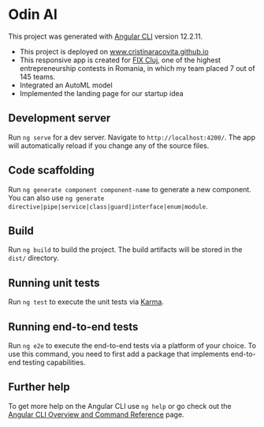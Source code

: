 # Odin AI

This project was generated with [Angular CLI](https://github.com/angular/angular-cli) version 12.2.11.
- This project is deployed on www.cristinaracovita.github.io
- This responsive app is created for [FIX Cluj](https://fixcluj.eu/), one of the highest entrepreneurship contests in Romania, in which my team placed 7 out of 145 teams.
- Integrated an AutoML model
- Implemented the landing page for our startup idea

## Development server

Run `ng serve` for a dev server. Navigate to `http://localhost:4200/`. The app will automatically reload if you change any of the source files.

## Code scaffolding

Run `ng generate component component-name` to generate a new component. You can also use `ng generate directive|pipe|service|class|guard|interface|enum|module`.

## Build

Run `ng build` to build the project. The build artifacts will be stored in the `dist/` directory.

## Running unit tests

Run `ng test` to execute the unit tests via [Karma](https://karma-runner.github.io).

## Running end-to-end tests

Run `ng e2e` to execute the end-to-end tests via a platform of your choice. To use this command, you need to first add a package that implements end-to-end testing capabilities.

## Further help

To get more help on the Angular CLI use `ng help` or go check out the [Angular CLI Overview and Command Reference](https://angular.io/cli) page.
